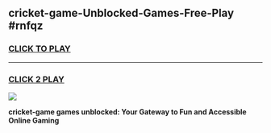 
## cricket-game-Unblocked-Games-Free-Play #rnfqz
<h3>
<a href="https://us.freeplayer.one?title=cricket-game&ref=9M">CLICK TO PLAY</a></h3>
<hr>

<h3>
<a href="https://us.freeplayer.one?title=cricket-game&ref=9M">CLICK 2 PLAY</a>
  
</h3>

<a href="https://us.freeplayer.one?title=cricket-game&ref=9M"><img src="https://clearcache.store/games.png"></a>


**cricket-game games unblocked: Your Gateway to Fun and Accessible Online Gaming**
